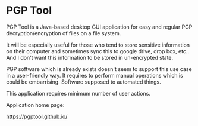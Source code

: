 # PGP Tool
PGP Tool is a Java-based desktop GUI application for easy and regular PGP decryption/encryption of files on a file system.

It will be especially useful for those who tend to store sensitive information on their computer and sometimes sync this to google drive, drop box, etc.. And I don't want this information to be stored in un-encrypted state.

PGP software which is already exists doesn't seem to support this use case in a user-friendly way. It requires to perform manual operations which is could be embarrising. Software supposed to automated things.

This application requires minimum number of user actions.

Application home page:

https://pgptool.github.io/
